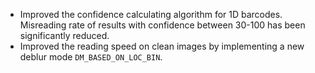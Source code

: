 
- Improved the confidence calculating algorithm for 1D barcodes. Misreading rate of results with confidence between 30-100 has been significantly reduced.
- Improved the reading speed on clean images by implementing a new deblur mode `DM_BASED_ON_LOC_BIN`.


